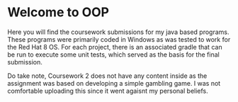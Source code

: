 # Welcome to OOP

Here you will find the coursework submissions for my java based programs. These programs were primarily coded in Windows as was tested to work for the Red Hat 8 OS. For each project, there is an associated gradle that can be run to execute some unit tests, which served as the basis for the final submission.

Do take note, Coursework 2 does not have any content inside as the assignment was based on developing a simple gambling game. I was not comfortable uploading this since it went agaisnt my personal beliefs.